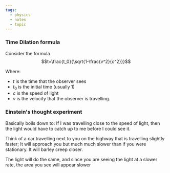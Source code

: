 ```yaml
---
tags:
  - physics
  - notes
  - topic
---
```

### Time Dilation formula
Consider the formula $$t=\frac{t_0}{\sqrt{1-\frac{v^2}{c^2}}}$$

Where:
- $t$ is the time that the observer sees
- $t_0$ is the initial time (usually 1)
- $c$ is the speed of light
- $v$ is the velocity that the observer is travelling.
### Einstein's thought experiment
Basically boils down to: 
If I was travelling close to the speed of light, then the light would have to catch up to me before I could see it. 

Think of a car travelling next to you on the highway that is travelling slightly faster; It will approach you but much much slower than if you were stationary. It will barley creep closer. 

The light will do the same, and since you are seeing the light at a slower rate, the area you see will appear slower

